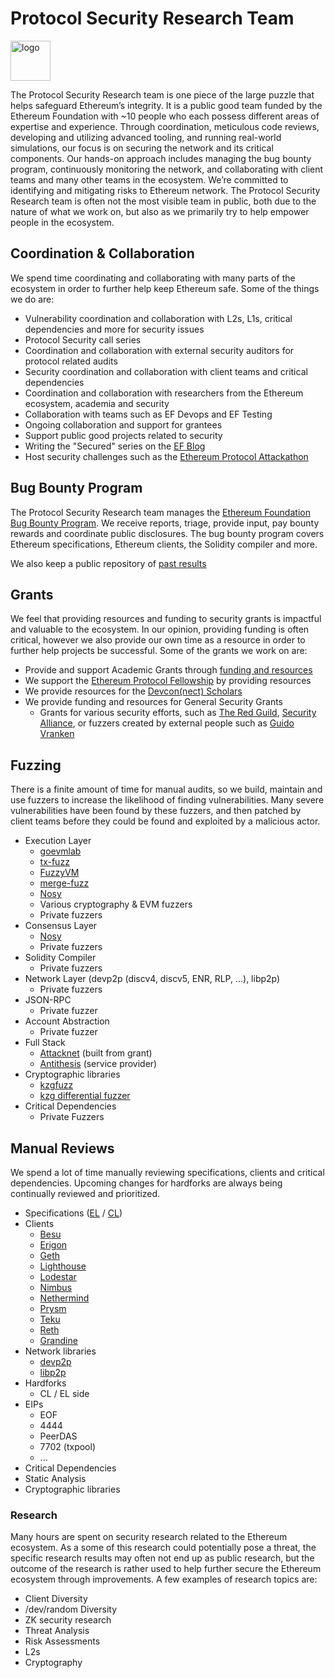 # Protocol Security Research Team
<img width="64" alt="logo" src="https://github.com/user-attachments/assets/ff81a5b7-36fd-4bf5-9828-b2e8a7a7e792">

The Protocol Security Research team is one piece of the large puzzle that helps safeguard Ethereum’s integrity. It is a public good team funded by the Ethereum Foundation with ~10 people who each possess different areas of expertise and experience. Through coordination, meticulous code reviews, developing and utilizing advanced tooling, and running real-world simulations, our focus is on securing the network and its critical components. Our hands-on approach includes managing the bug bounty program, continuously monitoring the network, and collaborating with client teams and many other teams in the ecosystem. We’re committed to identifying and mitigating risks to Ethereum network. The Protocol Security Research team is often not the most visible team in public, both due to the nature of what we work on, but also as we primarily try to help empower people in the ecosystem.


## Coordination & Collaboration
We spend time coordinating and collaborating with many parts of the ecosystem in order to further help keep Ethereum safe. Some of the things we do are:
- Vulnerability coordination and collaboration with L2s, L1s, critical dependencies and more for security issues 
- Protocol Security call series
- Coordination and collaboration with external security auditors for protocol related audits
- Security coordination and collaboration with client teams and critical dependencies
- Coordination and collaboration with researchers from the Ethereum ecosystem, academia and security
- Collaboration with teams such as EF Devops and EF Testing
- Ongoing collaboration and support for grantees
- Support public good projects related to security
- Writing the "Secured" series on the [EF Blog](https://blog.ethereum.org)
- Host security challenges such as the [Ethereum Protocol Attackathon](https://blog.ethereum.org/2024/07/08/attackathon)


## Bug Bounty Program
The Protocol Security Research team manages the [Ethereum Foundation Bug Bounty Program](https://bounty.ethereum.org). We receive reports, triage, provide input, pay bounty rewards and coordinate public disclosures. The bug bounty program covers Ethereum specifications, Ethereum clients, the Solidity compiler and more.

We also keep a public repository of [past results](https://github.com/ethereum/public-disclosures/)


## Grants
We feel that providing resources and funding to security grants is impactful and valuable to the ecosystem. In our opinion, providing funding is often critical, however we also provide our own time as a resource in order to further help projects be successful. Some of the grants we work on are:
- Provide and support Academic Grants through [funding and resources](https://blog.ethereum.org/2023/06/28/academic-grants-round-23)
- We support the [Ethereum Protocol Fellowship](https://github.com/eth-protocol-fellows/cohort-five/blob/main/projects/project-ideas.md#protocol-security) by providing resources
- We provide resources for the [Devcon(nect) Scholars](https://blog.ethereum.org/2023/06/26/devconnect-instanbul-scholars)
- We provide funding and resources for General Security Grants
    - Grants for various security efforts, such as [The Red Guild](https://blog.theredguild.org/about/), [Security Alliance](https://securityalliance.org/), or fuzzers created by external people such as [Guido Vranken](https://guidovranken.com/)


## Fuzzing
There is a finite amount of time for manual audits, so we build, maintain and use fuzzers to increase the likelihood of finding vulnerabilities. Many severe vulnerabilities have been found by these fuzzers, and then patched by client teams before they could be found and exploited by a malicious actor.
- Execution Layer
    - [goevmlab](https://github.com/holiman/goevmlab/)
    - [tx-fuzz](https://github.com/MariusVanDerWijden/tx-fuzz)
    - [FuzzyVM](https://github.com/MariusVanDerWijden/FuzzyVM)
    - [merge-fuzz](https://github.com/MariusVanDerWijden/merge-fuzz)
    - [Nosy](https://github.com/infosecual/nosy)
    - Various cryptography & EVM fuzzers
    - Private fuzzers
- Consensus Layer
    - [Nosy](https://github.com/infosecual/nosy)
    - Private fuzzers
- Solidity Compiler
    - Private fuzzers
- Network Layer (devp2p (discv4, discv5, ENR, RLP, ...), libp2p)
    - Private fuzzers
- JSON-RPC
    - Private fuzzer
- Account Abstraction
    - Private fuzzer
- Full Stack
    - [Attacknet](https://github.com/crytic/attacknet) (built from grant)
    - [Antithesis]() (service provider)
- Cryptographic libraries
    - [kzgfuzz](https://github.com/jtraglia/kzg-fuzz)
    - [kzg differential fuzzer](https://github.com/ethereum/c-kzg-4844/tree/main/fuzz)
- Critical Dependencies
    - Private Fuzzers


## Manual Reviews
We spend a lot of time manually reviewing specifications, clients and critical dependencies. Upcoming changes for hardforks are always being continually reviewed and prioritized.
- Specifications ([EL](https://github.com/ethereum/execution-specs) / [CL](https://github.com/ethereum/consensus-specs))
- Clients
    - [Besu](https://github.com/hyperledger/besu/)
    - [Erigon](https://github.com/ledgerwatch/erigon)
    - [Geth](https://github.com/ethereum/go-ethereum/)
    - [Lighthouse](https://github.com/sigp/lighthouse/)
    - [Lodestar](https://github.com/ChainSafe/lodestar/)
    - [Nimbus](https://github.com/status-im/nimbus-eth2)
    - [Nethermind](https://github.com/NethermindEth/nethermind/)
    - [Prysm](https://github.com/prysmaticlabs/prysm/)
    - [Teku](https://github.com/Consensys/teku)
    - [Reth](https://github.com/paradigmxyz/reth/)
    - [Grandine](https://github.com/grandinetech/grandine)
- Network libraries
    - [devp2p](https://github.com/ethereum/devp2p/)
    - [libp2p](https://github.com/libp2p)
- Hardforks
    - CL / EL side
- EIPs
    - EOF
    - 4444
    - PeerDAS
    - 7702 (txpool)
    - ...
- Critical Dependencies
- Static Analysis
- Cryptographic libraries


### Research
Many hours are spent on security research related to the Ethereum ecosystem. As a some of this research could potentially pose a threat, the specific research results may often not end up as public research, but the outcome of the research is rather used to help further secure the Ethereum ecosystem through improvements. A few examples of research topics are:
- Client Diversity
- /dev/random Diversity
- ZK security research
- Threat Analysis
- Risk Assessments
- L2s
- Cryptography
